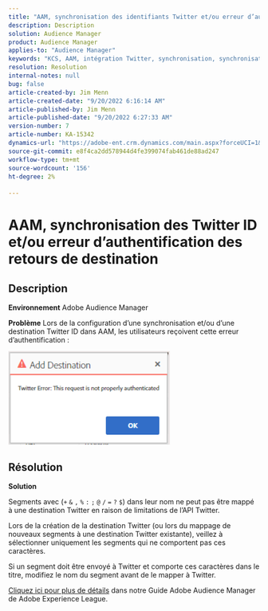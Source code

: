 ```yaml
---
title: "AAM, synchronisation des identifiants Twitter et/ou erreur d’authentification de la destination"
description: Description
solution: Audience Manager
product: Audience Manager
applies-to: "Audience Manager"
keywords: "KCS, AAM, intégration Twitter, synchronisation, synchronisation, destination, erreur d’authentification, identifiant, Adobe Audience Manager"
resolution: Resolution
internal-notes: null
bug: false
article-created-by: Jim Menn
article-created-date: "9/20/2022 6:16:14 AM"
article-published-by: Jim Menn
article-published-date: "9/20/2022 6:27:33 AM"
version-number: 7
article-number: KA-15342
dynamics-url: "https://adobe-ent.crm.dynamics.com/main.aspx?forceUCI=1&pagetype=entityrecord&etn=knowledgearticle&id=dddc48b9-ab38-ed11-9db1-0022480866ad"
source-git-commit: e8f4ca2dd578944d4fe399074fab461de88ad247
workflow-type: tm+mt
source-wordcount: '156'
ht-degree: 2%

---
```


# AAM, synchronisation des Twitter ID et/ou erreur d’authentification des retours de destination

## Description


<b>Environnement</b>
Adobe Audience Manager

<b>Problème</b>
Lors de la configuration d’une synchronisation et/ou d’une destination Twitter ID dans AAM, les utilisateurs reçoivent cette erreur d’authentification :

![](assets/___dedc48b9-ab38-ed11-9db1-0022480866ad___.png)


## Résolution


<b>Solution</b>

Segments avec (`+` `&` `,` `%` `:` `;` `@` `/` `=` `?` `$`) dans leur nom ne peut pas être mappé à une destination Twitter en raison de limitations de l’API Twitter.

Lors de la création de la destination Twitter (ou lors du mappage de nouveaux segments à une destination Twitter existante), veillez à sélectionner uniquement les segments qui ne comportent pas ces caractères.

Si un segment doit être envoyé à Twitter et comporte ces caractères dans le titre, modifiez le nom du segment avant de le mapper à Twitter.

[Cliquez ici pour plus de détails](https://experienceleague.adobe.com/docs/audience-manager/user-guide/features/destinations/device-based/twitter-tailored-audiences.html?lang=en#segment-mapping-considerations) dans notre Guide Adobe Audience Manager de Adobe Experience League.
